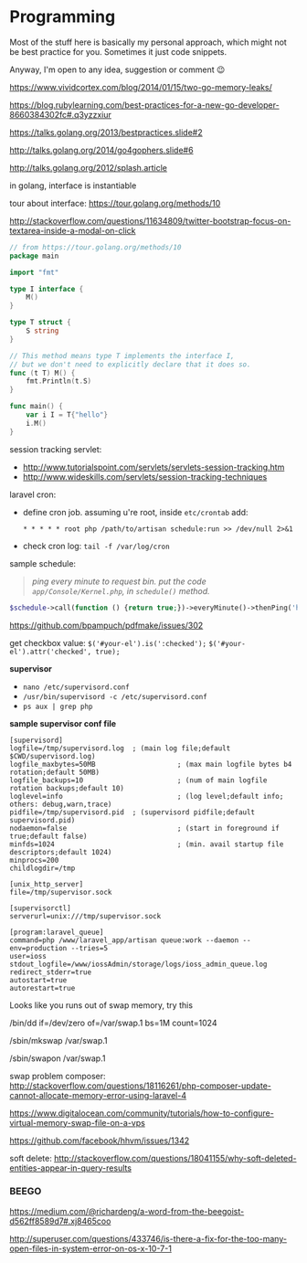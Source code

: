 # Programming

Most of the stuff here is basically my personal approach, which might not be best practice for you. Sometimes it just code snippets. 

Anyway, I'm open to any idea, suggestion or comment 😉

https://www.vividcortex.com/blog/2014/01/15/two-go-memory-leaks/

https://blog.rubylearning.com/best-practices-for-a-new-go-developer-8660384302fc#.q3yzzxiur

https://talks.golang.org/2013/bestpractices.slide#2

http://talks.golang.org/2014/go4gophers.slide#6

http://talks.golang.org/2012/splash.article

in golang, interface is instantiable

tour about interface: https://tour.golang.org/methods/10

http://stackoverflow.com/questions/11634809/twitter-bootstrap-focus-on-textarea-inside-a-modal-on-click

```go
// from https://tour.golang.org/methods/10
package main

import "fmt"

type I interface {
	M()
}

type T struct {
	S string
}

// This method means type T implements the interface I,
// but we don't need to explicitly declare that it does so.
func (t T) M() {
	fmt.Println(t.S)
}

func main() {
	var i I = T{"hello"}
	i.M()
}
```

session tracking servlet: 
- http://www.tutorialspoint.com/servlets/servlets-session-tracking.htm
- http://www.wideskills.com/servlets/session-tracking-techniques

laravel cron:
- define cron job. assuming u're root, inside `etc/crontab` add:

  `* * * * * root php /path/to/artisan schedule:run >> /dev/null 2>&1`
- check cron log: `tail -f /var/log/cron`

sample schedule: 

>*ping every minute to request bin. put the code `app/Console/Kernel.php`, in `schedule()` method.*

```php
$schedule->call(function () {return true;})->everyMinute()->thenPing('http://requestb.in/1cs75qz1');
```


https://github.com/bpampuch/pdfmake/issues/302

get checkbox value: `$('#your-el').is(':checked');`
`$('#your-el').attr('checked', true);`

**supervisor**

- `nano /etc/supervisord.conf`
- `/usr/bin/supervisord -c /etc/supervisord.conf`
- `ps aux | grep php`

**sample supervisor conf file**
```
[supervisord]
logfile=/tmp/supervisord.log  ; (main log file;default $CWD/supervisord.log)
logfile_maxbytes=50MB                    ; (max main logfile bytes b4 rotation;default 50MB)
logfile_backups=10                       ; (num of main logfile rotation backups;default 10)
loglevel=info                            ; (log level;default info; others: debug,warn,trace)
pidfile=/tmp/supervisord.pid  ; (supervisord pidfile;default supervisord.pid)
nodaemon=false                           ; (start in foreground if true;default false)
minfds=1024                              ; (min. avail startup file descriptors;default 1024)
minprocs=200
childlogdir=/tmp

[unix_http_server]
file=/tmp/supervisor.sock

[supervisorctl]
serverurl=unix:///tmp/supervisor.sock

[program:laravel_queue]
command=php /www/laravel_app/artisan queue:work --daemon --env=production --tries=5
user=ioss
stdout_logfile=/www/iossAdmin/storage/logs/ioss_admin_queue.log
redirect_stderr=true
autostart=true
autorestart=true
```

Looks like you runs out of swap memory, try this

/bin/dd if=/dev/zero of=/var/swap.1 bs=1M count=1024

/sbin/mkswap /var/swap.1

/sbin/swapon /var/swap.1


swap problem composer: http://stackoverflow.com/questions/18116261/php-composer-update-cannot-allocate-memory-error-using-laravel-4

https://www.digitalocean.com/community/tutorials/how-to-configure-virtual-memory-swap-file-on-a-vps

https://github.com/facebook/hhvm/issues/1342
    
soft delete: http://stackoverflow.com/questions/18041155/why-soft-deleted-entities-appear-in-query-results


### BEEGO

https://medium.com/@richardeng/a-word-from-the-beegoist-d562ff8589d7#.xj8465coo

http://superuser.com/questions/433746/is-there-a-fix-for-the-too-many-open-files-in-system-error-on-os-x-10-7-1